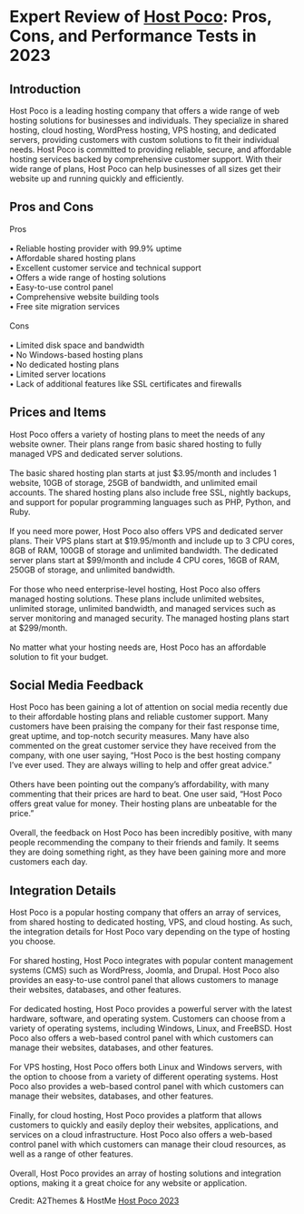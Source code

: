 <h1>Expert Review of <a href="https://a2themes.com/host-poco-reviews">Host Poco</a>: Pros, Cons, and Performance Tests in 2023</h1>
<h2>Introduction</h2>
Host Poco is a leading hosting company that offers a wide range of web hosting solutions for businesses and individuals. They specialize in shared hosting, cloud hosting, WordPress hosting, VPS hosting, and dedicated servers, providing customers with custom solutions to fit their individual needs. Host Poco is committed to providing reliable, secure, and affordable hosting services backed by comprehensive customer support. With their wide range of plans, Host Poco can help businesses of all sizes get their website up and running quickly and efficiently.
<h2>Pros and Cons</h2>
Pros<br><br>• Reliable hosting provider with 99.9% uptime<br>• Affordable shared hosting plans<br>• Excellent customer service and technical support<br>• Offers a wide range of hosting solutions<br>• Easy-to-use control panel<br>• Comprehensive website building tools<br>• Free site migration services<br><br>Cons<br><br>• Limited disk space and bandwidth<br>• No Windows-based hosting plans<br>• No dedicated hosting plans<br>• Limited server locations<br>• Lack of additional features like SSL certificates and firewalls
<h2>Prices and Items</h2>
Host Poco offers a variety of hosting plans to meet the needs of any website owner. Their plans range from basic shared hosting to fully managed VPS and dedicated server solutions.<br><br>The basic shared hosting plan starts at just $3.95/month and includes 1 website, 10GB of storage, 25GB of bandwidth, and unlimited email accounts. The shared hosting plans also include free SSL, nightly backups, and support for popular programming languages such as PHP, Python, and Ruby.<br><br>If you need more power, Host Poco also offers VPS and dedicated server plans. Their VPS plans start at $19.95/month and include up to 3 CPU cores, 8GB of RAM, 100GB of storage and unlimited bandwidth. The dedicated server plans start at $99/month and include 4 CPU cores, 16GB of RAM, 250GB of storage, and unlimited bandwidth.<br><br>For those who need enterprise-level hosting, Host Poco also offers managed hosting solutions. These plans include unlimited websites, unlimited storage, unlimited bandwidth, and managed services such as server monitoring and managed security. The managed hosting plans start at $299/month.<br><br>No matter what your hosting needs are, Host Poco has an affordable solution to fit your budget.
<h2>Social Media Feedback</h2>
Host Poco has been gaining a lot of attention on social media recently due to their affordable hosting plans and reliable customer support. Many customers have been praising the company for their fast response time, great uptime, and top-notch security measures. Many have also commented on the great customer service they have received from the company, with one user saying, “Host Poco is the best hosting company I’ve ever used. They are always willing to help and offer great advice.”<br><br>Others have been pointing out the company’s affordability, with many commenting that their prices are hard to beat. One user said, “Host Poco offers great value for money. Their hosting plans are unbeatable for the price.”<br><br>Overall, the feedback on Host Poco has been incredibly positive, with many people recommending the company to their friends and family. It seems they are doing something right, as they have been gaining more and more customers each day.
<h2>Integration Details</h2>
Host Poco is a popular hosting company that offers an array of services, from shared hosting to dedicated hosting, VPS, and cloud hosting. As such, the integration details for Host Poco vary depending on the type of hosting you choose.<br><br>For shared hosting, Host Poco integrates with popular content management systems (CMS) such as WordPress, Joomla, and Drupal. Host Poco also provides an easy-to-use control panel that allows customers to manage their websites, databases, and other features.<br><br>For dedicated hosting, Host Poco provides a powerful server with the latest hardware, software, and operating system. Customers can choose from a variety of operating systems, including Windows, Linux, and FreeBSD. Host Poco also offers a web-based control panel with which customers can manage their websites, databases, and other features.<br><br>For VPS hosting, Host Poco offers both Linux and Windows servers, with the option to choose from a variety of different operating systems. Host Poco also provides a web-based control panel with which customers can manage their websites, databases, and other features.<br><br>Finally, for cloud hosting, Host Poco provides a platform that allows customers to quickly and easily deploy their websites, applications, and services on a cloud infrastructure. Host Poco also offers a web-based control panel with which customers can manage their cloud resources, as well as a range of other features.<br><br>Overall, Host Poco provides an array of hosting solutions and integration options, making it a great choice for any website or application.
<p>Credit: A2Themes & HostMe <a href="https://a2themes.com/host-poco-reviews">Host Poco 2023</a></p>